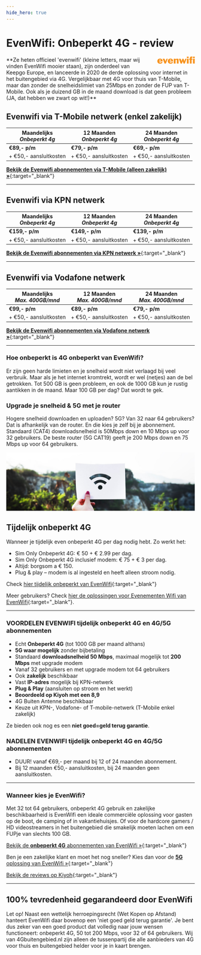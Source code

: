```yaml
---
hide_hero: true
---
```


# EvenWifi: Onbeperkt 4G - review
<img style="width:100px; float:right;  padding-left:25px;" src="/assets/images/evenwifi_logo.png" alt="Evenwifi Logo">
**Ze heten officieel &#39;evenwifi&#39; (kleine letters, maar wij vinden EvenWifi mooier staan), zijn onderdeel van Keepgo Europe, en lanceerde in 2020 de derde oplossing voor internet in het buitengebied via 4G. Vergelijkbaar met 4G voor thuis van T-Mobile, maar dan zonder de snelheidslimiet van 25Mbps en zonder de FUP van T-Mobile. Ook als je duizend GB in de maand download is dat geen probleem (JA, dat hebben we zwart op wit!)**

## Evenwifi via T-Mobile netwerk (enkel zakelijk)

| Maandelijks<br />_Onbeperkt 4g_ | 12 Maanden<br />_Onbeperkt 4g_ | 24 Maanden<br />_Onbeperkt 4g_ |
| --- | --- | --- |
| **€89,- p/m** | **€79,- p/m** | **€69,- p/m** |
| + €50,- aansluitkosten | + €50,- aansluitkosten | + €50,- aansluitkosten |

[**Bekijk de Evenwifi abonnementen via T-Mobile (alleen zakelijk) &raquo;**](https://evenwifi.nl/4g-5g-internet/?utm_source=referral&utm_medium=banner&utm_campaign=onbeperkt4g){:target="_blank"}

---

## Evenwifi via KPN netwerk

| Maandelijks<br />_Onbeperkt 4g_ | 12 Maanden<br />_Onbeperkt 4g_ | 24 Maanden<br />_Onbeperkt 4g_ |
| --- | --- | --- |
| **€159,- p/m** | **€149,- p/m** | **€139,- p/m** |
| + €50,- aansluitkosten | + €50,- aansluitkosten | + €50,- aansluitkosten |

[**Bekijk de Evenwifi abonnementen via KPN netwerk &raquo;**](https://evenwifi.nl/4g-5g-internet/?utm_source=referral&utm_medium=banner&utm_campaign=onbeperkt4g){:target="_blank"}

---

## Evenwifi via Vodafone netwerk

| Maandelijks<br />_Max. 400GB/mnd_ | 12 Maanden<br />_Max. 400GB/mnd_ | 24 Maanden<br />_Max. 400GB/mnd_ |
| --- | --- | --- |
| **€99,- p/m** | **€89,- p/m** | **€79,- p/m** |
| + €50,- aansluitkosten | + €50,- aansluitkosten | + €50,- aansluitkosten |

[**Bekijk de Evenwifi abonnementen via Vodafone netwerk &raquo;**](https://evenwifi.nl/vodafone-abonnementen/?utm_source=referral&utm_medium=banner&utm_campaign=onbeperkt4g){:target="_blank"}

---

### Hoe onbeperkt is 4G onbeperkt van EvenWifi?

Er zijn geen harde limieten en je snelheid wordt niet verlaagd bij veel verbruik. Maar als je het internet kromtrekt, wordt er wel (netjes) aan de bel getrokken. Tot 500 GB is geen probleem, en ook de 1000 GB kun je rustig aantikken in de maand. Maar 100 GB per dag? Dat wordt te gek.

### Upgrade je snelheid &amp; 5G met je router

Hogere snelheid downloaden en uploaden? 5G? Van 32 naar 64 gebruikers? Dat is afhankelijk van de router. En die kies je zelf bij je abonnement. Standaard (CAT4) downloadsnelheid is 50Mbps down en 10 Mbps up voor 32 gebruikers. De beste router (5G CAT19) geeft je 200 Mbps down en 75 Mbps up voor 64 gebruikers.

![Alt](/assets/images/wifi-in-hand.jpg "EvenWifi Onbeperkt 4G")

## Tijdelijk onbeperkt 4G

Wanneer je tijdelijk even onbeperkt 4G per dag nodig hebt. Zo werkt het:

- Sim Only Onbeperkt 4G: € 50 + € 2.99 per dag.
- Sim Only Onbeperkt 4G inclusief modem: € 75 + € 3 per dag.
- Altijd: borgsom a € 150.
- Plug &amp; play – modem is al ingesteld en heeft alleen stroom nodig.

Check [hier tijdelijk onbeperkt van EvenWifi](https://evenwifi.nl/tijdelijk-onbeperkt-internet/?utm_source=referral&utm_medium=banner&utm_campaign=onbeperkt4g){:target="_blank"}

Meer gebruikers? Check [hier de oplossingen voor Evenementen Wifi van EvenWifi](https://evenwifi.nl/tijdelijk-onbeperkt-internet/?utm_source=referral&utm_medium=banner&utm_campaign=onbeperkt4g){:target="_blank"}. 

---

### VOORDELEN EVENWIFI tijdelijk onbeperkt 4G en 4G/5G abonnementen

- Echt **Onbeperkt 4G** (tot 1000 GB per maand althans)
- **5G waar mogelijk** zonder bijbetaling
- Standaard **downloadsnelheid 50 Mbps**, maximaal mogelijk tot **200 Mbps** met upgrade modem
- Vanaf 32 gebruikers en met upgrade modem tot 64 gebruikers
- Ook **zakelijk** beschikbaar
- Vast **IP-adres** mogelijk bij KPN-netwerk
- **Plug &amp; Play** (aansluiten op stroom en het werkt)
- **Beoordeeld op Kiyoh met een 8,9**
- 4G Buiten Antenne beschikbaar
- Keuze uit KPN-, Vodafone- of T-mobile-netwerk (T-Mobile enkel zakelijk)

Ze bieden ook nog es een **niet goed=geld terug garantie**.

### NADELEN EVENWIFI tijdelijk onbeperkt 4G en 4G/5G abonnementen

- DUUR! vanaf €69,- per maand bij 12 of 24 maanden abonnement.
- Bij 12 maanden €50,- aansluitkosten, bij 24 maanden geen aansluitkosten.

---

### Wanneer kies je EvenWifi?

Met 32 tot 64 gebruikers, onbeperkt 4G gebruik en zakelijke beschikbaarheid is EvenWifi een ideale commerciële oplossing voor gasten op de boot, de camping of in vakantiehuisjes. Of voor de hardcore gamers / HD videostreamers in het buitengebied die smakelijk moeten lachen om een FUPje van slechts 100 GB.

[Bekijk de **onbeperkt 4G** abonnementen van EvenWifi »](https://evenwifi.nl/4g-5g-internet/?utm_source=referral&utm_medium=banner&utm_campaign=onbeperkt4g){:target="_blank"}

Ben je een zakelijke klant en moet het nog sneller? Kies dan voor de [**5G** oplossing van EvenWifi »](https://evenwifi.nl/onbeperkt-5g/?utm_source=referral&utm_medium=banner&utm_campaign=onbeperkt4g){:target="_blank"}


[Bekijk de reviews op Kiyoh](https://www.kiyoh.com/reviews/1042083/even_wi-fi?from=widget&amp;lang=nl){:target="_blank"}

---

## 100% tevredenheid gegarandeerd door EvenWifi
Let op! Naast een wettelijk herroepingsrecht (Wet Kopen op Afstand) hanteert EvenWifi daar bovenop een &#39;niet goed geld terug garantie&#39;. Je bent dus zeker van een goed product dat volledig naar jouw wensen functioneert: onbeperkt 4G, 50 tot 200 Mbps, voor 32 of 64 gebruikers. Wij van 4Gbuitengebied.nl zijn alleen de tussenpartij die alle aanbieders van 4G voor thuis en buitengebied helder voor je in kaart brengen.
